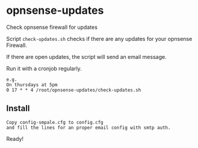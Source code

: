 # opnsense-updates
Check opnsense firewall for updates

Script `check-updates.sh` checks if there are any updates for your opnsense Firewall.

If there are open updates, the script will send an email message.

Run it with a cronjob regularly.

	e.g.
	On thursdays at 5pm
	0 17 * * 4 /root/opnsense-updates/check-updates.sh



## Install

	Copy config-smpale.cfg to config.cfg
	and fill the lines for an proper email config with smtp auth.


Ready!

